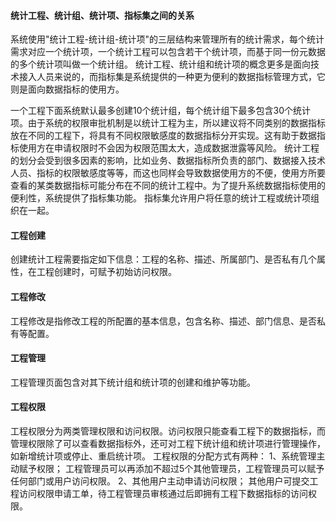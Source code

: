 #### 统计工程、统计组、统计项、指标集之间的关系
系统使用"统计工程-统计组-统计项"的三层结构来管理所有的统计需求，每个统计需求对应一个统计项，一个统计工程可以包含若干个统计项，而基于同一份元数据的多个统计项叫做一个统计组。
统计工程、统计组和统计项的概念更多是面向技术接入人员来说的，而指标集是系统提供的一种更为便利的数据指标管理方式，它则是面向数据指标的使用方。

一个工程下面系统默认最多创建10个统计组，每个统计组下最多包含30个统计项。由于系统的权限审批机制是以统计工程为主，所以建议将不同类别的数据指标放在不同的工程下，将具有不同权限敏感度的数据指标分开实现。这有助于数据指标使用方在申请权限时不会因为权限范围太大，造成数据泄露等风险。
统计工程的划分会受到很多因素的影响，比如业务、数据指标所负责的部门、数据接入技术人员、指标的权限敏感度等等，而这也同样会导致数据使用方的不便，使用方所要查看的某类数据指标可能分布在不同的统计工程中。为了提升系统数据指标使用的便利性，系统提供了指标集功能。
指标集允许用户将任意的统计工程或统计项组织在一起。

#### 工程创建
创建统计工程需要指定如下信息：工程的名称、描述、所属部门、是否私有几个属性，在工程创建时，可赋予初始访问权限。
#### 工程修改
工程修改是指修改工程的所配置的基本信息，包含名称、描述、部门信息、是否私有等配置。
#### 工程管理
工程管理页面包含对其下统计组和统计项的创建和维护等功能。

#### 工程权限
工程权限分为两类管理权限和访问权限。访问权限只能查看工程下的数据指标，而管理权限除了可以查看数据指标外，还可对工程下统计组和统计项进行管理操作，如新增统计项或停止、重启统计项。
工程权限的分配方式有两种：
1、系统管理主动赋予权限；
工程管理员可以再添加不超过5个其他管理员，工程管理员可以赋予任何部门或用户访问权限。
2、其他用户主动申请访问权限；
其他用户可提交工程访问权限申请工单，待工程管理员审核通过后即拥有工程下数据指标的访问权限。









